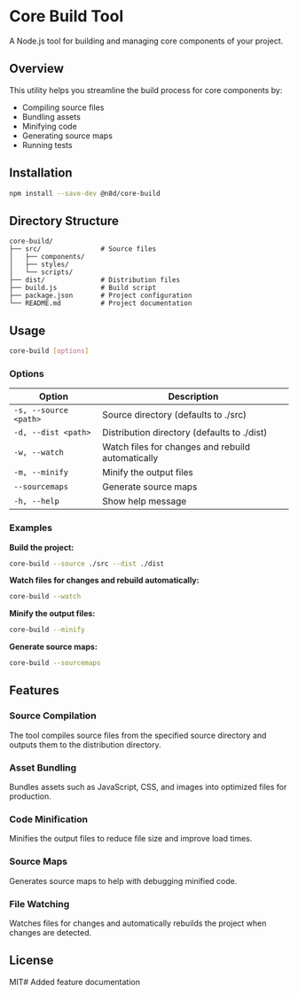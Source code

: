 # Core Build Tool

A Node.js tool for building and managing core components of your project.

## Overview

This utility helps you streamline the build process for core components by:
- Compiling source files
- Bundling assets
- Minifying code
- Generating source maps
- Running tests




## Installation

```bash
npm install --save-dev @n8d/core-build
```

## Directory Structure

```
core-build/
├── src/               # Source files
│   ├── components/
│   ├── styles/
│   └── scripts/
├── dist/              # Distribution files
├── build.js           # Build script
├── package.json       # Project configuration
└── README.md          # Project documentation
```

## Usage

```bash
core-build [options]
```

### Options

| Option          | Description                                              |
|-----------------|----------------------------------------------------------|
| `-s, --source <path>` | Source directory (defaults to ./src)                     |
| `-d, --dist <path>`   | Distribution directory (defaults to ./dist)              |
| `-w, --watch`         | Watch files for changes and rebuild automatically        |
| `-m, --minify`        | Minify the output files                                   |
| `--sourcemaps`        | Generate source maps                                      |
| `-h, --help`          | Show help message                                         |

### Examples

**Build the project:**
```bash
core-build --source ./src --dist ./dist
```

**Watch files for changes and rebuild automatically:**
```bash
core-build --watch
```

**Minify the output files:**
```bash
core-build --minify
```

**Generate source maps:**
```bash
core-build --sourcemaps
```

## Features

### Source Compilation

The tool compiles source files from the specified source directory and outputs them to the distribution directory.

### Asset Bundling

Bundles assets such as JavaScript, CSS, and images into optimized files for production.

### Code Minification

Minifies the output files to reduce file size and improve load times.

### Source Maps

Generates source maps to help with debugging minified code.

### File Watching

Watches files for changes and automatically rebuilds the project when changes are detected.

## License

MIT# Added feature documentation
